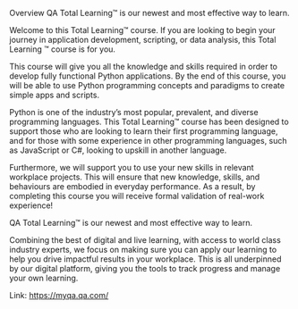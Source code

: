 Overview
QA Total Learning™ is our newest and most effective way to learn.

Welcome to this Total Learning™ course. If you are looking to begin your journey in application development, scripting, or data analysis, this Total Learning ™ course is for you.

This course will give you all the knowledge and skills required in order to develop fully functional Python applications. By the end of this course, you will be able to use Python programming concepts and paradigms to create simple apps and scripts.

Python is one of the industry’s most popular, prevalent, and diverse programming languages. This Total Learning™ course has been designed to support those who are looking to learn their first programming language, and for those with some experience in other programming languages, such as JavaScript or C#, looking to upskill in another language.

Furthermore, we will support you to use your new skills in relevant workplace projects. This will ensure that new knowledge, skills, and behaviours are embodied in everyday performance. As a result, by completing this course you will receive formal validation of real-work experience!

QA Total Learning™ is our newest and most effective way to learn.

Combining the best of digital and live learning, with access to world class industry experts, we focus on making sure you can apply our learning to help you drive impactful results in your workplace. This is all underpinned by our digital platform, giving you the tools to track progress and manage your own learning.

Link: https://myqa.qa.com/
